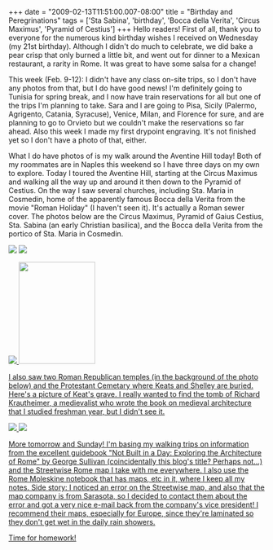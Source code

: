 +++
date = "2009-02-13T11:51:00.007-08:00"
title = "Birthday and Peregrinations"
tags = ['Sta Sabina', 'birthday', 'Bocca della Verita', 'Circus Maximus', 'Pyramid of Cestius']
+++
Hello readers!  First of all, thank you to everyone for the numerous kind birthday wishes I received on Wednesday (my 21st birthday).  Although I didn't do much to celebrate, we did bake a pear crisp that only burned a little bit, and went out for dinner to a Mexican restaurant, a rarity in Rome.  It was great to have some salsa for a change!

This week (Feb. 9-12):  I didn't have any class on-site trips, so I don't have any photos from that, but I do have good news!  I'm definitely going to Tunisia for spring break, and I now have train reservations for all but one of the trips I'm planning to take.  Sara and I are going to Pisa, Sicily (Palermo, Agrigento, Catania, Syracuse), Venice, Milan, and Florence for sure, and are planning to go to Orvieto but we couldn't make the reservations so far ahead.  Also this week I made my first drypoint engraving.  It's not finished yet so I don't have a photo of that, either.

What I do have photos of is my walk around the Aventine Hill today!  Both of my roommates are in Naples this weekend so I have three days on my own to explore.  Today I toured the Aventine Hill, starting at the Circus Maximus and walking all the way up and around it then down to the Pyramid of Cestius.  On the way I saw several churches, including Sta. Maria in Cosmedin, home of the apparently famous Bocca della Verita from the movie "Roman Holiday" (I haven't seen it).  It's actually a Roman sewer cover.  The photos below are the Circus Maximus, Pyramid of Gaius Cestius, Sta. Sabina (an early Christian basilica), and the Bocca della Verita from the portico of Sta. Maria in Cosmedin.

<img src="http://3.bp.blogspot.com/_BPRHjFkCSTM/SZXSpV_Gu7I/AAAAAAAAFMo/-7H1nyTfLcs/s1600-h/IMG_0904.JPG"/> <img src="http://2.bp.blogspot.com/_BPRHjFkCSTM/SZXTZ9WjswI/AAAAAAAAFNI/jMuhl1fSdzQ/s1600-h/IMG_0981.JPG"/>

<span style="text-decoration: underline;">

</span><img src="http://2.bp.blogspot.com/_BPRHjFkCSTM/SZXTNk-QtkI/AAAAAAAAFNA/-NrJ3nl4XLU/s1600-h/IMG_0958.JPG"/><a href="http://3.bp.blogspot.com/_BPRHjFkCSTM/SZXTNpiFshI/AAAAAAAAFM4/BUhVb8aqww0/s1600-h/IMG_0919.JPG" onblur="try {parent.deselectBloggerImageGracefully();} catch(e) {}"> <img alt="" border="0" id="BLOGGER_PHOTO_ID_5302376367739220498" src="http://3.bp.blogspot.com/_BPRHjFkCSTM/SZXTNpiFshI/AAAAAAAAFM4/BUhVb8aqww0/s200/IMG_0919.JPG" style="cursor: pointer; width: 150px; height: 200px;"/></a>

I also saw two Roman Republican temples (in the background of the photo below) and the Protestant Cemetary where Keats and Shelley are buried.    Here's a picture of Keat's grave.  I really wanted to find the tomb of Richard Krautheimer, a medievalist who wrote the book on medieval architecture that I studied freshman year, but I didn't see it.

 <img src="http://4.bp.blogspot.com/_BPRHjFkCSTM/SZXSpfdb1lI/AAAAAAAAFMw/KDUaQ-6GIKk/s1600-h/IMG_0917.JPG"/> <img src="http://3.bp.blogspot.com/_BPRHjFkCSTM/SZXTZ-D8OfI/AAAAAAAAFNQ/_2d-FfLtrLk/s1600-h/IMG_0983.JPG"/>

More tomorrow and Sunday!  I'm basing my walking trips on information from the excellent guidebook "Not Built in a Day: Exploring the Architecture of Rome" by George Sullivan (coincidentally this blog's title?  Perhaps not...) and the Streetwise Rome map I take with me everywhere.  I also use the Rome Moleskine notebook that has maps, etc in it, where I keep all my notes.  Side story:  I noticed an error on the Streetwise map, and also that the map company is from Sarasota, so I decided to contact them about the error and got a very nice e-mail back from the company's vice president!  I recommend their maps, especially for Europe, since they're laminated so they don't get wet in the daily rain showers.

Time for homework!
